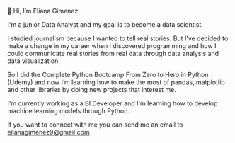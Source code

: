👋 Hi, I’m Eliana Gimenez.

I'm a junior Data Analyst and my goal is to become a data scientist.

I studied journalism because I wanted to tell real stories. But I've decided to make a change in my career when I discovered programming and how I could communicate real stories from real data through data analysis and data visualization.

So I did the Complete Python Bootcamp From Zero to Hero in Python (Udemy) and now I’m learning how to make the most of pandas, matplotlib and other libraries by doing new projects that interest me.

I'm currently working as a BI Developer and I'm learning how to develop machine learning models through Python. 

If you want to connect with me you can send me an email to elianagimenez9@gmail.com

<!---
anaiskarenina/anaiskarenina is a ✨ special ✨ repository because its `README.md` (this file) appears on your GitHub profile.
You can click the Preview link to take a look at your changes.
--->
